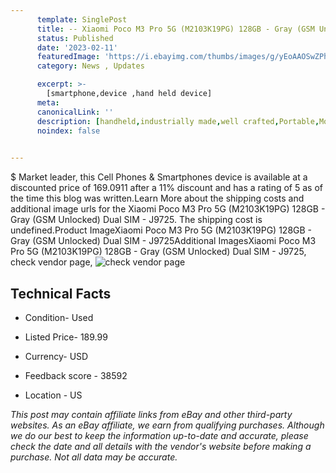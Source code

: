 ```yaml
---
      template: SinglePost
      title: -- Xiaomi Poco M3 Pro 5G (M2103K19PG) 128GB - Gray (GSM Unlocked) Dual SIM - J9725
      status: Published
      date: '2023-02-11'
      featuredImage: 'https://i.ebayimg.com/thumbs/images/g/yEoAAOSwZPhj2r6o/s-l225.jpg'
      category: News , Updates

      excerpt: >-
        [smartphone,device ,hand held device]
      meta:
      canonicalLink: ''
      description: [handheld,industrially made,well crafted,Portable,Mobile,Compact,Convenient,Lightweight,Maneuverable,Man-portable,Miniature,Carriable,Hand-held,Light,Holdable,Transportable,Mobile device,Pocket-sized,On-the-go,Wireless,Cordless,Compact size,Convenient size, smartphone,device ,hand held device]
      noindex: false

        
---
```

$
    Market leader, this Cell Phones & Smartphones device is available at a discounted price of 169.0911 after a 11% discount and has a rating of 5 as of the time this blog was written.Learn More about the shipping costs and additional image urls for the Xiaomi Poco M3 Pro 5G (M2103K19PG) 128GB - Gray (GSM Unlocked) Dual SIM - J9725. The shipping cost is undefined.Product ImageXiaomi Poco M3 Pro 5G (M2103K19PG) 128GB - Gray (GSM Unlocked) Dual SIM - J9725Additional ImagesXiaomi Poco M3 Pro 5G (M2103K19PG) 128GB - Gray (GSM Unlocked) Dual SIM - J9725, check vendor page, ![check vendor page](https://origin-galleryplus.ebayimg.com/ws/web/134433315136_2_0_1/225x225.jpg,https://origin-galleryplus.ebayimg.com/ws/web/134433315136_3_0_1/225x225.jpg,https://origin-galleryplus.ebayimg.com/ws/web/134433315136_4_0_1/225x225.jpg,https://origin-galleryplus.ebayimg.com/ws/web/134433315136_5_0_1/225x225.jpg,https://origin-galleryplus.ebayimg.com/ws/web/134433315136_6_0_1/225x225.jpg,https://origin-galleryplus.ebayimg.com/ws/web/134433315136_7_0_1/225x225.jpg,https://origin-galleryplus.ebayimg.com/ws/web/134433315136_8_0_1/225x225.jpg)
    
    

 ## Technical Facts 



     
      

 - Condition- Used 


      

 - Listed Price- 189.99 


      

 - Currency- USD 


      

 - Feedback score - 38592 


      

 - Location - US 


      
      

 *_This post may contain affiliate links from eBay and other third-party websites. As an eBay affiliate, we earn from qualifying purchases. Although we do our best to keep the information up-to-date and accurate, please check the date and all details with the vendor's website before making a purchase. Not all data may be accurate._*



    
    
    
    
    